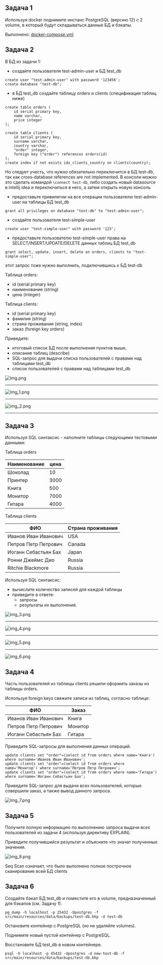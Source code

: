 ## Задача 1

Используя docker поднимите инстанс PostgreSQL (версию 12) c 2 volume, 
в который будут складываться данные БД и бэкапы.

Выполнено: [docker-compose.yml](docker_6.2/docker-compose.yml)

## Задача 2

В БД из задачи 1: 
- создайте пользователя test-admin-user и БД test_db
```postgresql
create user "test-admin-user" with password '123456';
create database "test-db";
```

- в БД test_db создайте таблицу orders и clients (спeцификация таблиц ниже)
```postgresql
create table orders (
    id serial primary key,
    name varchar,
    price integer
);

create table clients (
    id serial primary key,
    surname varchar,
    country varchar,
    "order" integer,
    foreign key ("order") references orders(id)
);
create index if not exists idx_clients_country on clients(country);
```
Но следует учесть, что нужно обязательно переключится в БД test-db, так как cross-database references are not implemented. В консоли можно это сделать командой `\connect test-db`, либо создать новый datasource в intellij idea и переключиться в него, а затем открыть новую консоль

- предоставьте привилегии на все операции пользователю test-admin-user на таблицы БД test_db
```postgresql
grant all privileges on database "test-db" to "test-admin-user";
```

- создайте пользователя test-simple-user  

```postgresql
create user "test-simple-user" with password '123';
```

- предоставьте пользователю test-simple-user права на SELECT/INSERT/UPDATE/DELETE данных таблиц БД test_db

```postgresql
grant select, update, insert, delete on orders, clients to "test-simple-user";
```
этот запрос тоже нужно выполнить, подключившись к БД test-db

Таблица orders:
- id (serial primary key)
- наименование (string)
- цена (integer)

Таблица clients:
- id (serial primary key)
- фамилия (string)
- страна проживания (string, index)
- заказ (foreign key orders)

Приведите:
- итоговый список БД после выполнения пунктов выше,
- описание таблиц (describe)
- SQL-запрос для выдачи списка пользователей с правами над таблицами test_db
- список пользователей с правами над таблицами test_db

![img.png](docker_6.2/img.png)

---

![img_1.png](docker_6.2/img_1.png)

---

![img_2.png](docker_6.2/img_2.png)

---
## Задача 3

Используя SQL синтаксис - наполните таблицы следующими тестовыми данными:

Таблица orders

|Наименование|цена|
|------------|----|
|Шоколад| 10 |
|Принтер| 3000 |
|Книга| 500 |
|Монитор| 7000|
|Гитара| 4000|

Таблица clients

|ФИО|Страна проживания|
|------------|----|
|Иванов Иван Иванович| USA |
|Петров Петр Петрович| Canada |
|Иоганн Себастьян Бах| Japan |
|Ронни Джеймс Дио| Russia|
|Ritchie Blackmore| Russia|

Используя SQL синтаксис:
- вычислите количество записей для каждой таблицы 
- приведите в ответе:
    - запросы 
    - результаты их выполнения.

![img_3.png](docker_6.2/img_3.png)

---

![img_4.png](docker_6.2/img_4.png)

---

![img_5.png](docker_6.2/img_5.png)

---

![img_6.png](docker_6.2/img_6.png)


## Задача 4

Часть пользователей из таблицы clients решили оформить заказы из таблицы orders.

Используя foreign keys свяжите записи из таблиц, согласно таблице:

|ФИО|Заказ|
|------------|----|
|Иванов Иван Иванович| Книга |
|Петров Петр Петрович| Монитор |
|Иоганн Себастьян Бах| Гитара |

Приведите SQL-запросы для выполнения данных операций.

```postgresql
update clients set "order"=(select id from orders where name='Книга') where surname='Иванов Иван Иванович';
update clients set "order"=(select id from orders where name='Монитор') where surname='Петров Петр Петрович';
update clients set "order"=(select id from orders where name='Гитара') where surname='Иоганн Себастьян Бах';
```

Приведите SQL-запрос для выдачи всех пользователей, которые совершили заказ, а также вывод данного запроса.

![img_7.png](docker_6.2/img_7.png)
 


## Задача 5

Получите полную информацию по выполнению запроса выдачи всех пользователей из задачи 4 
(используя директиву EXPLAIN).

Приведите получившийся результат и объясните что значат полученные значения.

![img_8.png](docker_6.2/img_8.png)

Seq Scan означает, что было выполнено полное построчное сканирование всей БД clients

## Задача 6

Создайте бэкап БД test_db и поместите его в volume, предназначенный для бэкапов (см. Задачу 1).

```postgresql
pg_dump -h localhost -p 25432 -Upostgres -f src/main/resources/data/backups/test-db.bkp -d test-db

```

Остановите контейнер с PostgreSQL (но не удаляйте volumes).

Поднимите новый пустой контейнер с PostgreSQL.

Восстановите БД test_db в новом контейнере.

```postgresql
psql -h localhost -p 45432 -Upostgres -d new-test-db -f src/main/resources/data/backups/test-db.bkp
```

